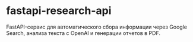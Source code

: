 # fastapi-research-api
FastAPI-сервис для автоматического сбора информации через Google Search, анализа текста с OpenAI и генерации отчетов в PDF.

